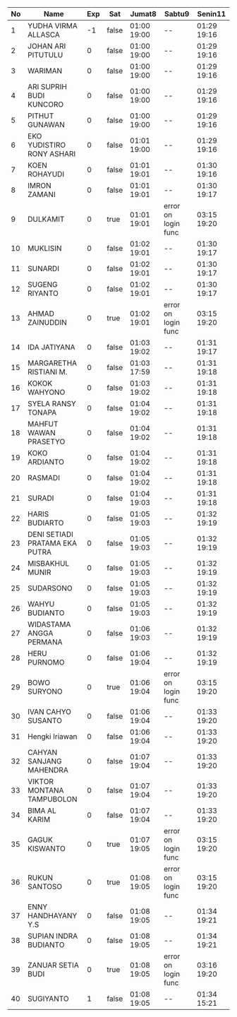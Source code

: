 | No | Name | Exp | Sat | Jumat8 | Sabtu9 | Senin11 |
|-----|-----|-----|-----|-----|-----|-----|
| 1 | YUDHA VIRMA ALLASCA | -1 | false | 01:00 19:00 | -- | 01:29 19:16 |
| 2 | JOHAN ARI PITUTULU | 0 | false | 01:00 19:00 | -- | 01:29 19:16 |
| 3 | WARIMAN | 0 | false | 01:00 19:00 | -- | 01:29 19:16 |
| 4 | ARI SUPRIH BUDI KUNCORO | 0 | false | 01:00 19:00 | -- | 01:29 19:16 |
| 5 | PITHUT GUNAWAN | 0 | false | 01:00 19:00 | -- | 01:29 19:16 |
| 6 | EKO YUDISTIRO RONY ASHARI | 0 | false | 01:01 19:00 | -- | 01:29 19:16 |
| 7 | KOEN ROHAYUDI | 0 | false | 01:01 19:01 | -- | 01:30 19:16 |
| 8 | IMRON ZAMANI | 0 | false | 01:01 19:01 | -- | 01:30 19:17 |
| 9 | DULKAMIT | 0 | true | 01:01 19:01 | error on login func | 03:15 19:20 | 01:30 19:17 |
| 10 | MUKLISIN | 0 | false | 01:02 19:01 | -- | 01:30 19:17 |
| 11 | SUNARDI | 0 | false | 01:02 19:01 | -- | 01:30 19:17 |
| 12 | SUGENG RIYANTO | 0 | false | 01:02 19:01 | -- | 01:30 19:17 |
| 13 | AHMAD ZAINUDDIN | 0 | true | 01:02 19:01 | error on login func | 03:15 19:20 | 01:30 19:17 |
| 14 | IDA JATIYANA | 0 | false | 01:03 19:02 | -- | 01:31 19:17 |
| 15 | MARGARETHA RISTIANI M. | 0 | false | 01:03 17:59 | -- | 01:31 19:18 |
| 16 | KOKOK WAHYONO | 0 | false | 01:03 19:02 | -- | 01:31 19:18 |
| 17 | SYELA RANSY TONAPA | 0 | false | 01:04 19:02 | -- | 01:31 19:18 |
| 18 | MAHFUT WAWAN PRASETYO | 0 | false | 01:04 19:02 | -- | 01:31 19:18 |
| 19 | KOKO ARDIANTO | 0 | false | 01:04 19:02 | -- | 01:31 19:18 |
| 20 | RASMADI | 0 | false | 01:04 19:02 | -- | 01:31 19:18 |
| 21 | SURADI | 0 | false | 01:04 19:03 | -- | 01:31 19:18 |
| 22 | HARIS BUDIARTO | 0 | false | 01:05 19:03 | -- | 01:32 19:19 |
| 23 | DENI SETIADI PRATAMA EKA PUTRA | 0 | false | 01:05 19:03 | -- | 01:32 19:19 |
| 24 | MISBAKHUL MUNIR | 0 | false | 01:05 19:03 | -- | 01:32 19:19 |
| 25 | SUDARSONO | 0 | false | 01:05 19:03 | -- | 01:32 19:19 |
| 26 | WAHYU BUDIANTO | 0 | false | 01:05 19:03 | -- | 01:32 19:19 |
| 27 | WIDASTAMA ANGGA PERMANA | 0 | false | 01:06 19:03 | -- | 01:32 19:19 |
| 28 | HERU PURNOMO | 0 | false | 01:06 19:04 | -- | 01:32 19:19 |
| 29 | BOWO SURYONO | 0 | true | 01:06 19:04 | error on login func | 03:15 19:20 | 01:33 19:20 |
| 30 | IVAN CAHYO SUSANTO | 0 | false | 01:06 19:04 | -- | 01:33 19:20 |
| 31 | Hengki Iriawan | 0 | false | 01:06 19:04 | -- | 01:33 19:20 |
| 32 | CAHYAN SANJANG MAHENDRA | 0 | false | 01:07 19:04 | -- | 01:33 19:20 |
| 33 | VIKTOR MONTANA TAMPUBOLON | 0 | false | 01:07 19:04 | -- | 01:33 19:20 |
| 34 | BIMA AL KARIM | 0 | false | 01:07 19:04 | -- | 01:33 19:20 |
| 35 | GAGUK KISWANTO | 0 | true | 01:07 19:05 | error on login func | 03:15 19:20 | 01:33 19:20 |
| 36 | RUKUN SANTOSO | 0 | true | 01:08 19:05 | error on login func | 03:15 19:20 | 01:34 19:21 |
| 37 | ENNY HANDHAYANY Y.S | 0 | false | 01:08 19:05 | -- | 01:34 19:21 |
| 38 | SUPIAN INDRA BUDIANTO | 0 | false | 01:08 19:05 | -- | 01:34 19:21 |
| 39 | ZANUAR SETIA BUDI | 0 | true | 01:08 19:05 | error on login func | 03:16 19:20 | 01:34 19:21 |
| 40 | SUGIYANTO | 1 | false | 01:08 19:05 | -- | 01:34 15:21 |
